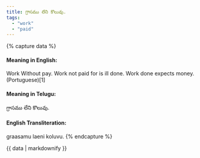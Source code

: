 ```yaml
---
title: గ్రాసము లేని కొలువు.
tags:
  - "work"
  - "paid"
---
```


{% capture data %}
#### Meaning in English:
Work Without pay.
Work not paid for is ill done.
Work done expects money. (Portuguese)[1]

#### Meaning in Telugu:
గ్రాసము లేని కొలువు.

#### English Transliteration:
graasamu laeni koluvu.
{% endcapture %}

<div class="notice">{{ data | markdownify }}</div>

